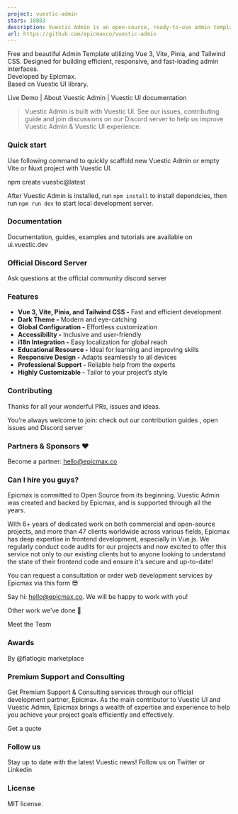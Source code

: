 ```yaml
---
project: vuestic-admin
stars: 10883
description: Vuestic Admin is an open-source, ready-to-use admin template suite designed for rapid development, easy maintenance, and high accessibility. Built on Vuestic UI, Vue 3, Vite, Pinia, and Tailwind CSS. Maintained by Epicmax (@epicmaxco).
url: https://github.com/epicmaxco/vuestic-admin
---
```


Free and beautiful Admin Template utilizing Vue 3, Vite, Pinia, and Tailwind CSS. Designed for building efficient, responsive, and fast-loading admin interfaces.  
Developed by Epicmax.  
Based on Vuestic UI library.

Live Demo | About Vuestic Admin | Vuestic UI documentation

> Vuestic Admin is built with Vuestic UI. See our issues, contributing guide and join discussions on our Discord server to help us improve Vuestic Admin & Vuestic UI experience.

### Quick start

Use following command to quickly scaffold new Vuestic Admin or empty Vite or Nuxt project with Vuestic UI.

npm create vuestic@latest

After Vuestic Admin is installed, run `npm install` to install dependcies, then run `npm run dev` to start local development server.

### Documentation

Documentation, guides, examples and tutorials are available on ui.vuestic.dev

### Official Discord Server

Ask questions at the official community discord server

### Features

-   **Vue 3, Vite, Pinia, and Tailwind CSS -** Fast and efficient development
-   **Dark Theme -** Modern and eye-catching
-   **Global Configuration -** Effortless customization
-   **Accessibility -** Inclusive and user-friendly
-   **i18n Integration -** Easy localization for global reach
-   **Educational Resource -** Ideal for learning and improving skills
-   **Responsive Design -** Adapts seamlessly to all devices
-   **Professional Support -** Reliable help from the experts
-   **Highly Customizable -** Tailor to your project’s style

### Contributing

Thanks for all your wonderful PRs, issues and ideas.

  

You’re always welcome to join: check out our contribution guides , open issues and Discord server

### Partners & Sponsors ❤️

Become a partner: hello@epicmax.co

### Can I hire you guys?

Epicmax is committed to Open Source from its beginning. Vuestic Admin was created and backed by Epicmax, and is supported through all the years.

With 6+ years of dedicated work on both commercial and open-source projects, and more than 47 clients worldwide across various fields, Epicmax has deep expertise in frontend development, especially in Vue.js. We regularly conduct code audits for our projects and now excited to offer this service not only to our existing clients but to anyone looking to understand the state of their frontend code and ensure it's secure and up-to-date!

You can request a consultation or order web development services by Epicmax via this form 😎

Say hi: hello@epicmax.co. We will be happy to work with you!

Other work we’ve done 🤘

Meet the Team

### Awards

By @flatlogic marketplace

### Premium Support and Consulting

Get Premium Support & Consulting services through our official development partner, Epicmax. As the main contributor to Vuestic UI and Vuestic Admin, Epicmax brings a wealth of expertise and experience to help you achieve your project goals efficiently and effectively.

Get a quote

### Follow us

Stay up to date with the latest Vuestic news! Follow us on Twitter or Linkedin

### License

MIT license.
